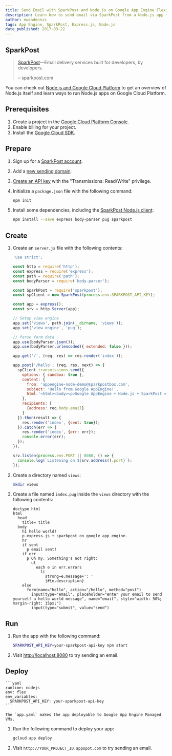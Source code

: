 ```yaml
---
title: Send Email with SparkPost and Node.js on Google App Engine Flexible Environment
description: Learn how to send email via SparkPost from a Node.js app to Google App Engine flexible environment.
author: ewandennis
tags: App Engine, SparkPost, Express.js, Node.js
date_published: 2017-03-22
---
```

## SparkPost

> [SparkPost][sparkpost]—Email delivery services built for developers, by developers.
>
> – sparkpost.com

You can check out [Node.js and Google Cloud Platform][nodejs-gcp] to get an
overview of Node.js itself and learn ways to run Node.js apps on Google Cloud
Platform.

## Prerequisites

1. Create a project in the [Google Cloud Platform Console](https://console.cloud.google.com/).
1. Enable billing for your project.
1. Install the [Google Cloud SDK](https://cloud.google.com/sdk/).

## Prepare

1. Sign up for a [SparkPost account](https://app.sparkpost.com/sign-up).

1. Add a [new sending domain](https://app.sparkpost.com/account/sending-domains).

1. [Create an API key](https://app.sparkpost.com/account/credentials) with the "Transmissions: Read/Write" privilege.

1. Initialize a `package.json` file with the following command:

    ```sh
    npm init
    ```

1. Install some dependencies, including the [SparkPost Node.js client](https://github.com/sparkpost/node-sparkpost):

    ```sh
    npm install --save express body-parser pug sparkpost
    ```

## Create

1. Create an `server.js` file with the following contents:

    ```js
    'use strict';

    const http = require('http');
    const express = require('express');
    const path = require('path');
    const bodyParser = require('body-parser');

    const SparkPost = require('sparkpost');
    const spClient = new SparkPost(process.env.SPARKPOST_API_KEY);

    const app = express();
    const srv = http.Server(app);

    // Setup view engine
    app.set('views', path.join(__dirname, 'views'));
    app.set('view engine', 'pug');

    // Parse form data
    app.use(bodyParser.json());
    app.use(bodyParser.urlencoded({ extended: false }));

    app.get('/', (req, res) => res.render('index'));

    app.post('/hello', (req, res, next) => {
      spClient.transmissions.send({
        options: { sandbox: true },
        content: {
          from: 'appengine-node-demo@sparkpostbox.com',
          subject: 'Hello from Google AppEngine!',
          html:'<html><body><p>Google AppEngine + Node.js + SparkPost = awesome!</p></body></html>'
        },
        recipients: [
          {address: req.body.email} 
        ]
      }).then(result => {
        res.render('index', {sent: true});
      }).catch(err => {
        res.render('index', {err: err});
        console.error(err);
      });
    });

    srv.listen(process.env.PORT || 8080, () => {
      console.log(`Listening on ${srv.address().port}`);
    });

    ```

1. Create a directory named `views`:

    ```sh
    mkdir views
    ```

1. Create a file named `index.pug` inside the `views` directory with the
following contents:

    ```
    doctype html
    html    
      head
        title= title
      body
        h1 hello world!
        p express.js + sparkpost on google app engine.
        hr
        if sent
          p email sent!
        if err
          p Oh my. Something's not right:
            ul
              each e in err.errors
                li
                  strong=e.message+': '
                  |#{e.description}
        else
          form(name="hello", action="/hello", method="post")
            input(type="email", placeholder="enter your email to send yourself a hello world message", name="email", style="width: 50%; margin-right: 15px;")
            input(type="submit", value="send")
    ```

## Run

1. Run the app with the following command:

    ```sh
    SPARKPOST_API_KEY=your-sparkpost-api-key npm start
    ```

1. Visit [http://localhost:8080](http://localhost:8080) to try sending an email.

## Deploy

    ```yaml
    runtime: nodejs
    env: flex
    env_variables:
      SPARKPOST_API_KEY: your-sparkpost-api-key
    ```

    The `app.yaml` makes the app deployable to Google App Engine Managed VMs.

1. Run the following command to deploy your app:

    ```sh
    gcloud app deploy
    ```

1. Visit `http://YOUR_PROJECT_ID.appspot.com` to try sending an email.

[sparkpost]: https://www.sparkpost.com/
[nodejs-gcp]: running-nodejs-on-google-cloud
